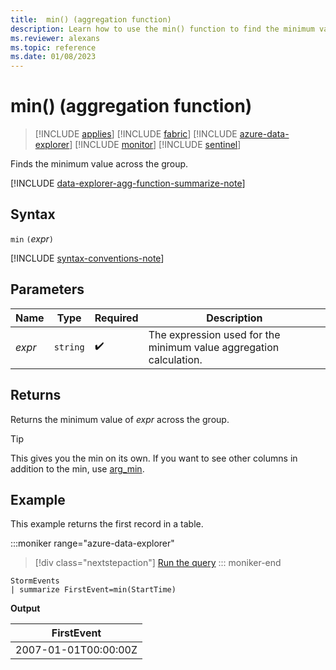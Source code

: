 ```yaml
---
title:  min() (aggregation function)
description: Learn how to use the min() function to find the minimum value in a group.
ms.reviewer: alexans
ms.topic: reference
ms.date: 01/08/2023
---
```

# min() (aggregation function)

> [!INCLUDE [applies](../includes/applies-to-version/applies.md)] [!INCLUDE [fabric](../includes/applies-to-version/fabric.md)] [!INCLUDE [azure-data-explorer](../includes/applies-to-version/azure-data-explorer.md)] [!INCLUDE [monitor](../includes/applies-to-version/monitor.md)] [!INCLUDE [sentinel](../includes/applies-to-version/sentinel.md)]

Finds the minimum value across the group.

[!INCLUDE [data-explorer-agg-function-summarize-note](../includes/agg-function-summarize-note.md)]

## Syntax

`min` `(`*expr*`)`

[!INCLUDE [syntax-conventions-note](../includes/syntax-conventions-note.md)]

## Parameters

| Name | Type | Required | Description |
|--|--|--|--|
| *expr* | `string` |  :heavy_check_mark: | The expression used for the minimum value aggregation calculation. |

## Returns

Returns the minimum value of *expr* across the group.

> [!TIP]
> This gives you the min on its own. If you want to see other columns in addition to the min, use [arg_min](arg-min-aggregation-function.md).

## Example

This example returns the first record in a table.

:::moniker range="azure-data-explorer"
> [!div class="nextstepaction"]
> <a href="https://dataexplorer.azure.com/clusters/help/databases/Samples?query=H4sIAAAAAAAAAwsuyS/KdS1LzSsp5qpRKC7NzU0syqxKVXDLLCouAYvb5mbmaQSXJBaVhGTmpmoCAMaAOl8xAAAA" target="_blank">Run the query</a>
::: moniker-end

```kusto
StormEvents
| summarize FirstEvent=min(StartTime)
```

**Output**

| FirstEvent |
|--|
| 2007-01-01T00:00:00Z |
